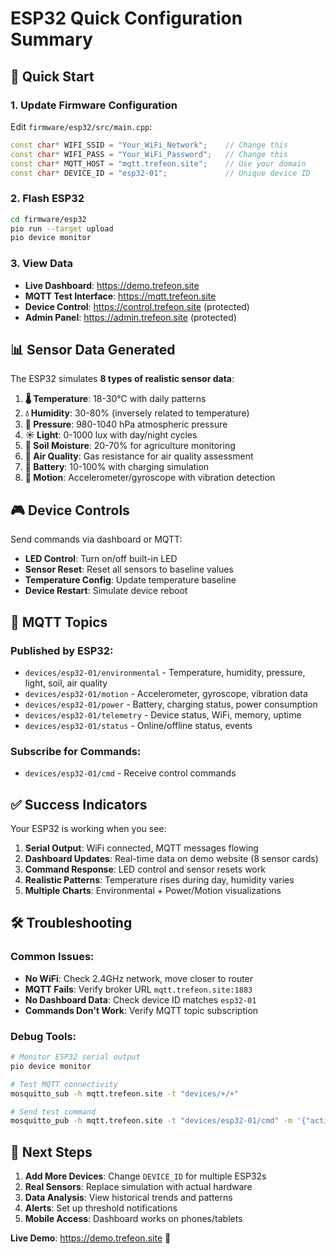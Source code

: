 # ESP32 Quick Configuration Summary

## 🚀 Quick Start

### 1. Update Firmware Configuration
Edit `firmware/esp32/src/main.cpp`:

```cpp
const char* WIFI_SSID = "Your_WiFi_Network";    // Change this
const char* WIFI_PASS = "Your_WiFi_Password";   // Change this  
const char* MQTT_HOST = "mqtt.trefeon.site";    // Use your domain
const char* DEVICE_ID = "esp32-01";             // Unique device ID
```

### 2. Flash ESP32
```bash
cd firmware/esp32
pio run --target upload
pio device monitor
```

### 3. View Data
- **Live Dashboard**: https://demo.trefeon.site
- **MQTT Test Interface**: https://mqtt.trefeon.site
- **Device Control**: https://control.trefeon.site (protected)
- **Admin Panel**: https://admin.trefeon.site (protected)

## 📊 Sensor Data Generated

The ESP32 simulates **8 types of realistic sensor data**:

1. **🌡️ Temperature**: 18-30°C with daily patterns
2. **💧 Humidity**: 30-80% (inversely related to temperature)
3. **🔵 Pressure**: 980-1040 hPa atmospheric pressure
4. **☀️ Light**: 0-1000 lux with day/night cycles
5. **🌱 Soil Moisture**: 20-70% for agriculture monitoring
6. **💨 Air Quality**: Gas resistance for air quality assessment
7. **🔋 Battery**: 10-100% with charging simulation
8. **📱 Motion**: Accelerometer/gyroscope with vibration detection

## 🎮 Device Controls

Send commands via dashboard or MQTT:

- **LED Control**: Turn on/off built-in LED
- **Sensor Reset**: Reset all sensors to baseline values
- **Temperature Config**: Update temperature baseline
- **Device Restart**: Simulate device reboot

## 📡 MQTT Topics

### Published by ESP32:
- `devices/esp32-01/environmental` - Temperature, humidity, pressure, light, soil, air quality
- `devices/esp32-01/motion` - Accelerometer, gyroscope, vibration data
- `devices/esp32-01/power` - Battery, charging status, power consumption
- `devices/esp32-01/telemetry` - Device status, WiFi, memory, uptime
- `devices/esp32-01/status` - Online/offline status, events

### Subscribe for Commands:
- `devices/esp32-01/cmd` - Receive control commands

## ✅ Success Indicators

Your ESP32 is working when you see:

1. **Serial Output**: WiFi connected, MQTT messages flowing
2. **Dashboard Updates**: Real-time data on demo website (8 sensor cards)
3. **Command Response**: LED control and sensor resets work
4. **Realistic Patterns**: Temperature rises during day, humidity varies
5. **Multiple Charts**: Environmental + Power/Motion visualizations

## 🛠️ Troubleshooting

### Common Issues:
- **No WiFi**: Check 2.4GHz network, move closer to router
- **MQTT Fails**: Verify broker URL `mqtt.trefeon.site:1883`
- **No Dashboard Data**: Check device ID matches `esp32-01`
- **Commands Don't Work**: Verify MQTT topic subscription

### Debug Tools:
```bash
# Monitor ESP32 serial output
pio device monitor

# Test MQTT connectivity
mosquitto_sub -h mqtt.trefeon.site -t "devices/+/+"

# Send test command  
mosquitto_pub -h mqtt.trefeon.site -t "devices/esp32-01/cmd" -m '{"action":"led","value":1}'
```

## 🎯 Next Steps

1. **Add More Devices**: Change `DEVICE_ID` for multiple ESP32s
2. **Real Sensors**: Replace simulation with actual hardware
3. **Data Analysis**: View historical trends and patterns
4. **Alerts**: Set up threshold notifications
5. **Mobile Access**: Dashboard works on phones/tablets

**Live Demo**: https://demo.trefeon.site 🌟

